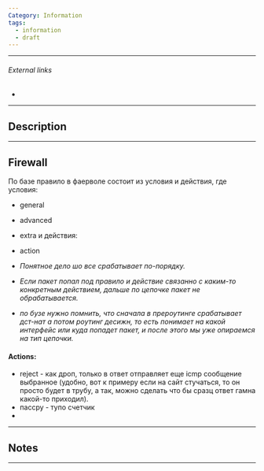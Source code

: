 ```yaml
---
Category: Information
tags:
  - information
  - draft
---
```

---
###### External links
- 
---
## Description


---
## Firewall
По базе правило в фаерволе состоит из условия и действия, где условия:
- general
- advanced
- extra
и действия:
- action

- *Понятное дело шо все срабатывает по-порядку.*
- *Если пакет попал под правило и действие связанно с каким-то конкретным действием, дальше по цепочке пакет не обрабатывается.*
- *по бузе нужно помнить, что сначала в прероутинге срабатывает дст-нат а потом роутинг десижн, то есть понимает на какой интерфейс или куда попадет пакет, и после этого мы уже опираемся на тип цепочки.*

#### Actions:
- reject - как дроп, только в ответ отправляет еще icmp сообщение выбранное (удобно, вот к примеру если на сайт стучаться, то он просто будет в трубу, а так, можно сделать что бы сразц ответ гамна какой-то приходил).
- пассру - тупо счетчик
- 


---
## Notes


---

